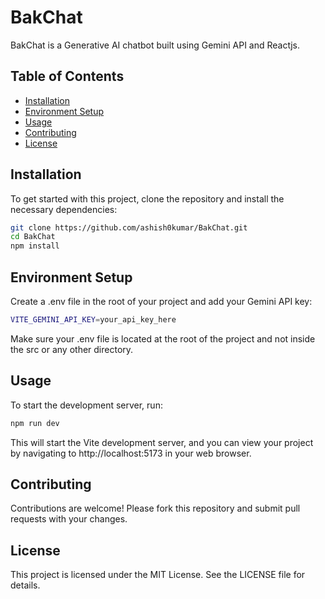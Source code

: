 # BakChat
BakChat is a Generative AI chatbot built using Gemini API and Reactjs.

## Table of Contents

- [Installation](#installation)
- [Environment Setup](#environment-setup)
- [Usage](#usage)
- [Contributing](#contributing)
- [License](#license)

## Installation

To get started with this project, clone the repository and install the necessary dependencies:

```bash
git clone https://github.com/ashish0kumar/BakChat.git
cd BakChat
npm install
```

## Environment Setup
Create a .env file in the root of your project and add your Gemini API key:

```bash
VITE_GEMINI_API_KEY=your_api_key_here
```
Make sure your .env file is located at the root of the project and not inside the src or any other directory.

## Usage
To start the development server, run:
```bash
npm run dev
```
This will start the Vite development server, and you can view your project by navigating to http://localhost:5173 in your web browser.

## Contributing
Contributions are welcome! Please fork this repository and submit pull requests with your changes.

## License
This project is licensed under the MIT License. See the LICENSE file for details.
